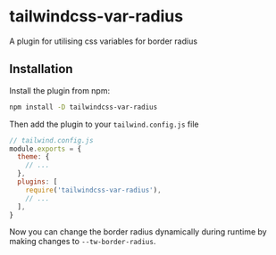 # tailwindcss-var-radius

A plugin for utilising css variables for border radius

## Installation

Install the plugin from npm:

```sh
npm install -D tailwindcss-var-radius
```

Then add the plugin to your `tailwind.config.js` file

```js
// tailwind.config.js
module.exports = {
  theme: {
    // ...
  },
  plugins: [
    require('tailwindcss-var-radius'),
    // ...
  ],
}
```

Now you can change the border radius dynamically during runtime by making changes to `--tw-border-radius`.
